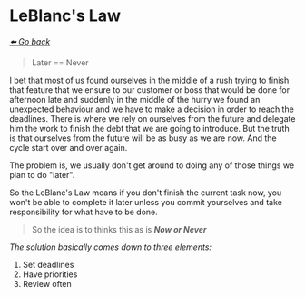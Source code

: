 # LeBlanc's Law

*[:arrow_left: Go back](./PRINCIPLES.md)*

> Later == Never

I bet that most of us found ourselves in the middle of a rush trying to finish that feature that we ensure to our customer or boss that would be done for afternoon late and suddenly in the middle of the hurry we found an unexpected behaviour and we have to make a decision in order to reach the deadlines. There is where we rely on ourselves from the future and delegate him the work to finish the debt that we are going to introduce. But the truth is that ourselves from the future will be as busy as we are now. And the cycle start over and over again.

The problem is, we usually don't get around to doing any of those things we plan to do "later".

So the LeBlanc's Law means if you don't finish the current task now, you won't be able to complete it later unless you commit yourselves and take responsibility for what have to be done. 

> So the idea is to thinks this as is ***Now or Never***


*The solution basically comes down to three elements:*

1. Set deadlines
2. Have priorities
3. Review often